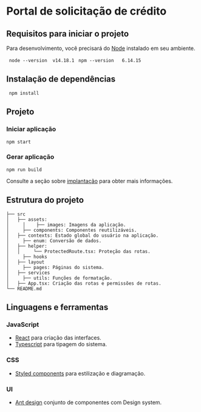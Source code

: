 # Portal de solicitação de crédito

## Requisitos para iniciar o projeto

Para desenvolvimento, você precisará do [Node](http://nodejs.org/) instalado em seu ambiente.

` node --version  v14.18.1`
` npm --version   6.14.15`

## Instalação de dependências

` npm install`

## Projeto

### Iniciar aplicação

`npm start`

### Gerar aplicação

`npm run build`

Consulte a seção sobre [implantação](https://facebook.github.io/create-react-app/docs/deployment) para obter mais informações.

## Estrutura do projeto

```
├── src
│ 	├── assets:
│	  │    ├── images: Imagens da aplicação.
│	  ├── components: Componentes reutilizáveis.
│ 	├── contexts: Estado global do usuário na aplicação.
│	  ├── enum: Conversão de dados.
│ 	├── helper:
│   │     └── ProtectedRoute.tsx: Proteção das rotas.
│	  ├── hooks
│ 	├── layout
│	  ├── pages: Páginas do sistema.
│ 	├── services
│	  ├── utils: Funções de formatação.
│   ├── App.tsx: Criação das rotas e permissões de rotas.
└── README.md
```

## Linguagens e ferramentas

### JavaScript

- [React](https://react.dev/) para criação das interfaces.
- [Typescript](https://www.typescriptlang.org/) para tipagem do sistema.

### CSS

- [Styled components](https://styled-components.com/) para estilização e diagramação.

### UI

- [Ant design](https://ant.design/docs/react/introduce) conjunto de componentes com Design system.
